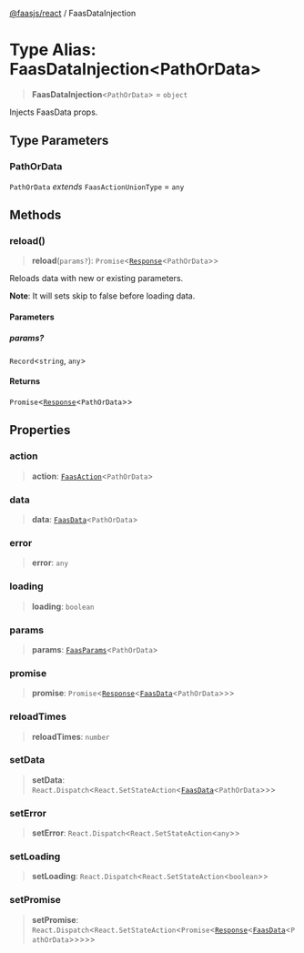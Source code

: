 [@faasjs/react](../README.md) / FaasDataInjection

# Type Alias: FaasDataInjection\<PathOrData\>

> **FaasDataInjection**\<`PathOrData`\> = `object`

Injects FaasData props.

## Type Parameters

### PathOrData

`PathOrData` *extends* `FaasActionUnionType` = `any`

## Methods

### reload()

> **reload**(`params?`): `Promise`\<[`Response`](../interfaces/Response.md)\<`PathOrData`\>\>

Reloads data with new or existing parameters.

**Note**: It will sets skip to false before loading data.

#### Parameters

##### params?

`Record`\<`string`, `any`\>

#### Returns

`Promise`\<[`Response`](../interfaces/Response.md)\<`PathOrData`\>\>

## Properties

### action

> **action**: [`FaasAction`](FaasAction.md)\<`PathOrData`\>

### data

> **data**: [`FaasData`](FaasData.md)\<`PathOrData`\>

### error

> **error**: `any`

### loading

> **loading**: `boolean`

### params

> **params**: [`FaasParams`](FaasParams.md)\<`PathOrData`\>

### promise

> **promise**: `Promise`\<[`Response`](../interfaces/Response.md)\<[`FaasData`](FaasData.md)\<`PathOrData`\>\>\>

### reloadTimes

> **reloadTimes**: `number`

### setData

> **setData**: `React.Dispatch`\<`React.SetStateAction`\<[`FaasData`](FaasData.md)\<`PathOrData`\>\>\>

### setError

> **setError**: `React.Dispatch`\<`React.SetStateAction`\<`any`\>\>

### setLoading

> **setLoading**: `React.Dispatch`\<`React.SetStateAction`\<`boolean`\>\>

### setPromise

> **setPromise**: `React.Dispatch`\<`React.SetStateAction`\<`Promise`\<[`Response`](../interfaces/Response.md)\<[`FaasData`](FaasData.md)\<`PathOrData`\>\>\>\>\>
